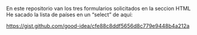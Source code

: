 En este repositorio van los tres formularios solicitados en la seccion HTML
He sacado la lista de países en un “select” de aquí:

https://gist.github.com/good-idea/cfe88c8ddf5656d8c779e9448b4a212a
